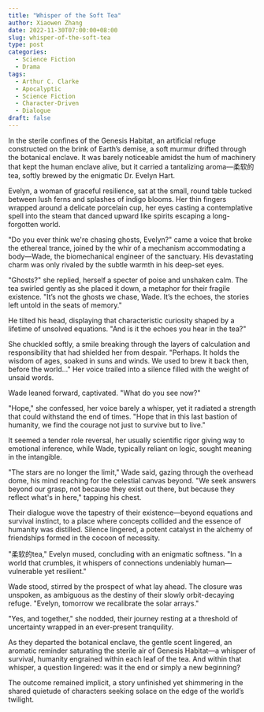 ```yaml
---
title: "Whisper of the Soft Tea"
author: Xiaowen Zhang
date: 2022-11-30T07:00:00+08:00
slug: whisper-of-the-soft-tea
type: post
categories:
  - Science Fiction
  - Drama
tags:
  - Arthur C. Clarke
  - Apocalyptic
  - Science Fiction
  - Character-Driven
  - Dialogue
draft: false
---
```


In the sterile confines of the Genesis Habitat, an artificial refuge constructed on the brink of Earth’s demise, a soft murmur drifted through the botanical enclave. It was barely noticeable amidst the hum of machinery that kept the human enclave alive, but it carried a tantalizing aroma—柔软的tea, softly brewed by the enigmatic Dr. Evelyn Hart.

Evelyn, a woman of graceful resilience, sat at the small, round table tucked between lush ferns and splashes of indigo blooms. Her thin fingers wrapped around a delicate porcelain cup, her eyes casting a contemplative spell into the steam that danced upward like spirits escaping a long-forgotten world.

"Do you ever think we're chasing ghosts, Evelyn?" came a voice that broke the ethereal trance, joined by the whir of a mechanism accommodating a body—Wade, the biomechanical engineer of the sanctuary. His devastating charm was only rivaled by the subtle warmth in his deep-set eyes.

"Ghosts?" she replied, herself a specter of poise and unshaken calm. The tea swirled gently as she placed it down, a metaphor for their fragile existence. "It’s not the ghosts we chase, Wade. It’s the echoes, the stories left untold in the seats of memory."

He tilted his head, displaying that characteristic curiosity shaped by a lifetime of unsolved equations. "And is it the echoes you hear in the tea?"

She chuckled softly, a smile breaking through the layers of calculation and responsibility that had shielded her from despair. "Perhaps. It holds the wisdom of ages, soaked in suns and winds. We used to brew it back then, before the world..." Her voice trailed into a silence filled with the weight of unsaid words.

Wade leaned forward, captivated. "What do you see now?"

"Hope," she confessed, her voice barely a whisper, yet it radiated a strength that could withstand the end of times. "Hope that in this last bastion of humanity, we find the courage not just to survive but to live."

It seemed a tender role reversal, her usually scientific rigor giving way to emotional inference, while Wade, typically reliant on logic, sought meaning in the intangible.

"The stars are no longer the limit," Wade said, gazing through the overhead dome, his mind reaching for the celestial canvas beyond. "We seek answers beyond our grasp, not because they exist out there, but because they reflect what's in here," tapping his chest.

Their dialogue wove the tapestry of their existence—beyond equations and survival instinct, to a place where concepts collided and the essence of humanity was distilled. Silence lingered, a potent catalyst in the alchemy of friendships formed in the cocoon of necessity.

"柔软的tea," Evelyn mused, concluding with an enigmatic softness. "In a world that crumbles, it whispers of connections undeniably human—vulnerable yet resilient."

Wade stood, stirred by the prospect of what lay ahead. The closure was unspoken, as ambiguous as the destiny of their slowly orbit-decaying refuge. "Evelyn, tomorrow we recalibrate the solar arrays."

"Yes, and together," she nodded, their journey resting at a threshold of uncertainty wrapped in an ever-present tranquility.

As they departed the botanical enclave, the gentle scent lingered, an aromatic reminder saturating the sterile air of Genesis Habitat—a whisper of survival, humanity engrained within each leaf of the tea. And within that whisper, a question lingered: was it the end or simply a new beginning?

The outcome remained implicit, a story unfinished yet shimmering in the shared quietude of characters seeking solace on the edge of the world’s twilight.